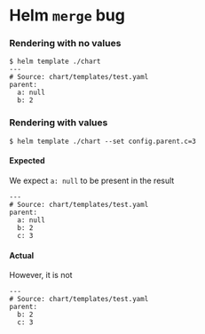 # Helm `merge` bug

### Rendering with no values
```
$ helm template ./chart
---
# Source: chart/templates/test.yaml
parent:
  a: null
  b: 2
```

### Rendering with values
```
$ helm template ./chart --set config.parent.c=3
```
#### Expected
We expect `a: null` to be present in the result
```
---
# Source: chart/templates/test.yaml
parent:
  a: null
  b: 2
  c: 3
```

#### Actual
However, it is not
```
---
# Source: chart/templates/test.yaml
parent:
  b: 2
  c: 3
```


